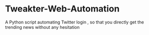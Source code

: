 # Tweakter-Web-Automation
A Python script automating Twitter login , so that you directly get the trending news without any hesitation
